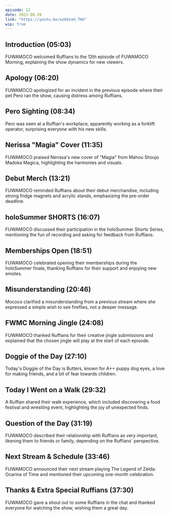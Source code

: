 ```yaml
---
episode: 12
date: 2023-08-28
link: "https://youtu.be/wz04zoH_THU"
wip: true
---
```


## Introduction (05:03)

FUWAMOCO welcomed Ruffians to the 12th episode of FUWAMOCO Morning, explaining the show dynamics for new viewers.

## Apology (06:20)

FUWAMOCO apologized for an incident in the previous episode where their pet Pero ran the show, causing distress among Ruffians.

## Pero Sighting (08:34)

Pero was seen at a Ruffian's workplace, apparently working as a forklift operator, surprising everyone with his new skills.

## Nerissa "Magia" Cover (11:35)

FUWAMOCO praised Nerissa's new cover of "Magia" from Mahou Shoujo Madoka Magica, highlighting the harmonies and visuals.

## Debut Merch (13:21)

FUWAMOCO reminded Ruffians about their debut merchandise, including strong fridge magnets and acrylic stands, emphasizing the pre-order deadline.

## holoSummer SHORTS (16:07)

FUWAMOCO discussed their participation in the holoSummer Shorts Series, mentioning the fun of recording and asking for feedback from Ruffians.

## Memberships Open (18:51)

FUWAMOCO celebrated opening their memberships during the holoSummer finale, thanking Ruffians for their support and enjoying new emotes.

## Misunderstanding (20:46)

Mococo clarified a misunderstanding from a previous stream where she expressed a simple wish to see fireflies, not a deeper message.

## FWMC Morning Jingle (24:08)

FUWAMOCO thanked Ruffians for their creative jingle submissions and explained that the chosen jingle will play at the start of each episode.

## Doggie of the Day (27:10)

Today's Doggie of the Day is Butters, known for A++ puppy dog eyes, a love for making friends, and a bit of fear towards children.

## Today I Went on a Walk (29:32)

A Ruffian shared their walk experience, which included discovering a food festival and wrestling event, highlighting the joy of unexpected finds.

## Question of the Day (31:19)

FUWAMOCO described their relationship with Ruffians as very important, likening them to friends or family, depending on the Ruffians' perspective.

## Next Stream & Schedule (33:46)

FUWAMOCO announced their next stream playing The Legend of Zelda: Ocarina of Time and mentioned their upcoming one-month celebration.

## Thanks & Extra Special Ruffians (37:30)

FUWAMOCO gave a shout out to some Ruffians in the chat and thanked everyone for watching the show, wishing them a great day.
